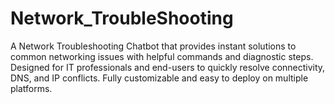 # Network_TroubleShooting
A Network Troubleshooting Chatbot that provides instant solutions to common networking issues with helpful commands and diagnostic steps. Designed for IT professionals and end-users to quickly resolve connectivity, DNS, and IP conflicts. Fully customizable and easy to deploy on multiple platforms.
